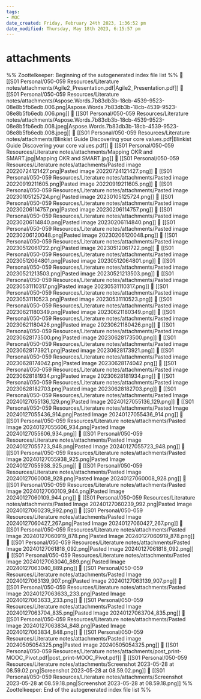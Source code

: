 ```yaml
---
tags: 
- MOC
date_created: Friday, February 24th 2023, 1:36:52 pm
date_modified: Thursday, May 18th 2023, 6:15:57 pm
---
```

# attachments



%% Zoottelkeeper: Beginning of the autogenerated index file list  %%
📄 [[S01 Personal/050-059 Resources/Literature notes/attachments/Agile2_Presentation.pdf|Agile2_Presentation.pdf]]
📄 [[S01 Personal/050-059 Resources/Literature notes/attachments/Aspose.Words.7b83db3b-18cb-4539-9523-08e8b5fb6edb.006.png|Aspose.Words.7b83db3b-18cb-4539-9523-08e8b5fb6edb.006.png]]
📄 [[S01 Personal/050-059 Resources/Literature notes/attachments/Aspose.Words.7b83db3b-18cb-4539-9523-08e8b5fb6edb.008.jpeg|Aspose.Words.7b83db3b-18cb-4539-9523-08e8b5fb6edb.008.jpeg]]
📄 [[S01 Personal/050-059 Resources/Literature notes/attachments/Blinkist Guide Discovering your core values.pdf|Blinkist Guide Discovering your core values.pdf]]
📄 [[S01 Personal/050-059 Resources/Literature notes/attachments/Mapping OKR and SMART.jpg|Mapping OKR and SMART.jpg]]
📄 [[S01 Personal/050-059 Resources/Literature notes/attachments/Pasted image 20220724121427.png|Pasted image 20220724121427.png]]
📄 [[S01 Personal/050-059 Resources/Literature notes/attachments/Pasted image 20220919211605.png|Pasted image 20220919211605.png]]
📄 [[S01 Personal/050-059 Resources/Literature notes/attachments/Pasted image 20230105125724.png|Pasted image 20230105125724.png]]
📄 [[S01 Personal/050-059 Resources/Literature notes/attachments/Pasted image 20230206114757.png|Pasted image 20230206114757.png]]
📄 [[S01 Personal/050-059 Resources/Literature notes/attachments/Pasted image 20230206114840.png|Pasted image 20230206114840.png]]
📄 [[S01 Personal/050-059 Resources/Literature notes/attachments/Pasted image 20230206120048.png|Pasted image 20230206120048.png]]
📄 [[S01 Personal/050-059 Resources/Literature notes/attachments/Pasted image 20230512061722.png|Pasted image 20230512061722.png]]
📄 [[S01 Personal/050-059 Resources/Literature notes/attachments/Pasted image 20230512064801.png|Pasted image 20230512064801.png]]
📄 [[S01 Personal/050-059 Resources/Literature notes/attachments/Pasted image 20230521213503.png|Pasted image 20230521213503.png]]
📄 [[S01 Personal/050-059 Resources/Literature notes/attachments/Pasted image 20230531110317.png|Pasted image 20230531110317.png]]
📄 [[S01 Personal/050-059 Resources/Literature notes/attachments/Pasted image 20230531110523.png|Pasted image 20230531110523.png]]
📄 [[S01 Personal/050-059 Resources/Literature notes/attachments/Pasted image 20230621180349.png|Pasted image 20230621180349.png]]
📄 [[S01 Personal/050-059 Resources/Literature notes/attachments/Pasted image 20230621180426.png|Pasted image 20230621180426.png]]
📄 [[S01 Personal/050-059 Resources/Literature notes/attachments/Pasted image 20230628173500.png|Pasted image 20230628173500.png]]
📄 [[S01 Personal/050-059 Resources/Literature notes/attachments/Pasted image 20230628173921.png|Pasted image 20230628173921.png]]
📄 [[S01 Personal/050-059 Resources/Literature notes/attachments/Pasted image 20230628174042.png|Pasted image 20230628174042.png]]
📄 [[S01 Personal/050-059 Resources/Literature notes/attachments/Pasted image 20230628181934.png|Pasted image 20230628181934.png]]
📄 [[S01 Personal/050-059 Resources/Literature notes/attachments/Pasted image 20230628182703.png|Pasted image 20230628182703.png]]
📄 [[S01 Personal/050-059 Resources/Literature notes/attachments/Pasted Image 20240127055136_129.png|Pasted Image 20240127055136_129.png]]
📄 [[S01 Personal/050-059 Resources/Literature notes/attachments/Pasted Image 20240127055436_914.png|Pasted Image 20240127055436_914.png]]
📄 [[S01 Personal/050-059 Resources/Literature notes/attachments/Pasted Image 20240127055606_934.png|Pasted Image 20240127055606_934.png]]
📄 [[S01 Personal/050-059 Resources/Literature notes/attachments/Pasted Image 20240127055723_948.png|Pasted Image 20240127055723_948.png]]
📄 [[S01 Personal/050-059 Resources/Literature notes/attachments/Pasted Image 20240127055938_925.png|Pasted Image 20240127055938_925.png]]
📄 [[S01 Personal/050-059 Resources/Literature notes/attachments/Pasted Image 20240127060008_928.png|Pasted Image 20240127060008_928.png]]
📄 [[S01 Personal/050-059 Resources/Literature notes/attachments/Pasted Image 20240127060109_944.png|Pasted Image 20240127060109_944.png]]
📄 [[S01 Personal/050-059 Resources/Literature notes/attachments/Pasted Image 20240127060239_992.png|Pasted Image 20240127060239_992.png]]
📄 [[S01 Personal/050-059 Resources/Literature notes/attachments/Pasted Image 20240127060427_267.png|Pasted Image 20240127060427_267.png]]
📄 [[S01 Personal/050-059 Resources/Literature notes/attachments/Pasted Image 20240127060919_878.png|Pasted Image 20240127060919_878.png]]
📄 [[S01 Personal/050-059 Resources/Literature notes/attachments/Pasted Image 20240127061818_092.png|Pasted Image 20240127061818_092.png]]
📄 [[S01 Personal/050-059 Resources/Literature notes/attachments/Pasted Image 20240127063040_889.png|Pasted Image 20240127063040_889.png]]
📄 [[S01 Personal/050-059 Resources/Literature notes/attachments/Pasted Image 20240127063139_907.png|Pasted Image 20240127063139_907.png]]
📄 [[S01 Personal/050-059 Resources/Literature notes/attachments/Pasted Image 20240127063633_233.png|Pasted Image 20240127063633_233.png]]
📄 [[S01 Personal/050-059 Resources/Literature notes/attachments/Pasted Image 20240127063704_835.png|Pasted Image 20240127063704_835.png]]
📄 [[S01 Personal/050-059 Resources/Literature notes/attachments/Pasted Image 20240127063834_848.png|Pasted Image 20240127063834_848.png]]
📄 [[S01 Personal/050-059 Resources/Literature notes/attachments/Pasted image 20240505054325.png|Pasted image 20240505054325.png]]
📄 [[S01 Personal/050-059 Resources/Literature notes/attachments/post_print-MOOC_Pivot.pdf|post_print-MOOC_Pivot.pdf]]
📄 [[S01 Personal/050-059 Resources/Literature notes/attachments/Screenshot 2023-05-28 at 08.59.02.png|Screenshot 2023-05-28 at 08.59.02.png]]
📄 [[S01 Personal/050-059 Resources/Literature notes/attachments/Screenshot 2023-05-28 at 08.59.18.png|Screenshot 2023-05-28 at 08.59.18.png]]
%% Zoottelkeeper: End of the autogenerated index file list  %%

